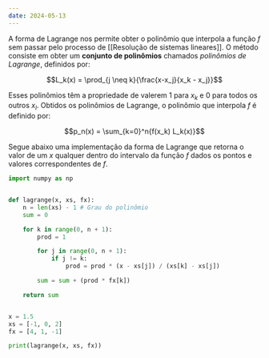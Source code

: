```yaml
---
date: 2024-05-13
---
```


A forma de Lagrange nos permite obter o polinômio que interpola a função $f$ sem passar pelo processo de [[Resolução de sistemas lineares]]. O método consiste em obter um **conjunto de polinômios** chamados *polinômios de Lagrange*, definidos por:

$$L_k(x) = \prod_{j \neq k}{\frac{x-x_j}{x_k - x_j}}$$

Esses polinômios têm a propriedade de valerem $1$ para $x_k$ e $0$ para todos os outros $x_l$. Obtidos os polinômios de Lagrange, o polinômio que interpola $f$ é definido por:

$$p_n(x) = \sum_{k=0}^n{f(x_k) L_k(x)}$$

Segue abaixo uma implementação da forma de Lagrange que retorna o valor de um $x$ qualquer dentro do intervalo da função $f$ dados os pontos e valores correspondentes de $f$.

```python
import numpy as np


def lagrange(x, xs, fx):
    n = len(xs) - 1 # Grau do polinômio
    sum = 0

    for k in range(0, n + 1):
        prod = 1

        for j in range(0, n + 1):
            if j != k:
                prod = prod * (x - xs[j]) / (xs[k] - xs[j])

        sum = sum + (prod * fx[k])

    return sum


x = 1.5
xs = [-1, 0, 2]
fx = [4, 1, -1]

print(lagrange(x, xs, fx))
```